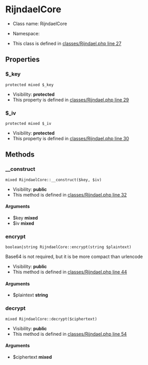RijndaelCore
===============






* Class name: RijndaelCore
* Namespace: 

* This class is defined in [classes/Rijndael.php line 27](https://github.com/PrestaShop/PrestaShop/blob/1.6.1.1/classes/Rijndael.php#27)





Properties
----------


### $_key

    protected mixed $_key





* Visibility: **protected**
* This property is defined in [classes/Rijndael.php line 29](https://github.com/PrestaShop/PrestaShop/blob/1.6.1.1/classes/Rijndael.php#29)


### $_iv

    protected mixed $_iv





* Visibility: **protected**
* This property is defined in [classes/Rijndael.php line 30](https://github.com/PrestaShop/PrestaShop/blob/1.6.1.1/classes/Rijndael.php#30)


Methods
-------


### __construct

    mixed RijndaelCore::__construct($key, $iv)





* Visibility: **public**
* This method is defined in [classes/Rijndael.php line 32](https://github.com/PrestaShop/PrestaShop/blob/1.6.1.1/classes/Rijndael.php#32)


#### Arguments
* $key **mixed**
* $iv **mixed**



### encrypt

    boolean|string RijndaelCore::encrypt(string $plaintext)

Base64 is not required, but it is be more compact than urlencode



* Visibility: **public**
* This method is defined in [classes/Rijndael.php line 44](https://github.com/PrestaShop/PrestaShop/blob/1.6.1.1/classes/Rijndael.php#44)


#### Arguments
* $plaintext **string**



### decrypt

    mixed RijndaelCore::decrypt($ciphertext)





* Visibility: **public**
* This method is defined in [classes/Rijndael.php line 54](https://github.com/PrestaShop/PrestaShop/blob/1.6.1.1/classes/Rijndael.php#54)


#### Arguments
* $ciphertext **mixed**


